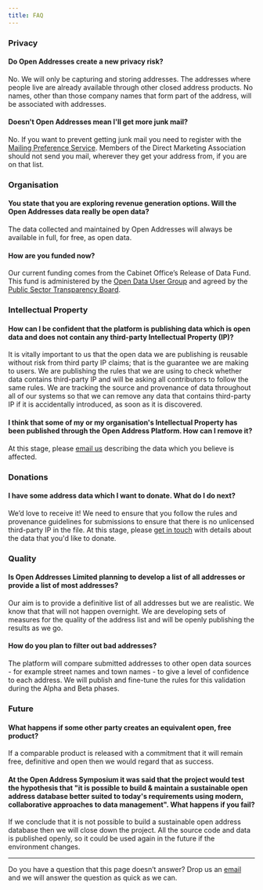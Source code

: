 ```yaml
---
title: FAQ
---
```


### Privacy

#### Do Open Addresses create a new privacy risk?

No. We will only be capturing and storing addresses. The addresses where people live are already available through other closed address products. No names, other than those company names that form part of the address, will be associated with addresses.

#### Doesn't Open Addresses mean I'll get more junk mail?

No. If you want to prevent getting junk mail you need to register with the [Mailing Preference Service](http://www.mpsonline.org.uk/mpsr/). Members of the Direct Marketing Association should not send you mail, wherever they get your address from, if you are on that list.

### Organisation

#### You state that you are exploring revenue generation options. Will the Open Addresses data really be open data?

The data collected and maintained by Open Addresses will always be available in full, for free, as open data.

#### How are you funded now?

Our current funding comes from the Cabinet Office’s Release of Data Fund. This fund is administered by the [Open Data User Group](https://www.gov.uk/government/groups/open-data-user-group) and agreed by the [Public Sector Transparency Board](https://www.gov.uk/government/groups/public-sector-transparency-board). 

### Intellectual Property

#### How can I be confident that the platform is publishing data which is open data and does not contain any third-party Intellectual Property (IP)? 

It is vitally important to us that the open data we are publishing is reusable without risk from third party IP claims; that is the guarantee we are making to users. We are publishing the rules that we are using to check whether data contains third-party IP and will be asking all contributors to follow the same rules. We are tracking the source and provenance of data throughout all of our systems so that we can remove any data that contains third-party IP if it is accidentally introduced, as soon as it is discovered.

#### I think that some of my or my organisation's Intellectual Property has been published through the Open Address Platform. How can I remove it?

At this stage, please [email us](mailto:team@openaddressesuk.org) describing the data which you believe is affected.

### Donations

#### I have some address data which I want to donate. What do I do next?

We’d love to receive it! We need to ensure that you follow the rules and provenance guidelines for submissions to ensure that there is no unlicensed third-party IP in the file. At this stage, please [get in touch](mailto:team@openaddressesuk.org) with details about the data that you'd like to donate.

### Quality

#### Is Open Addresses Limited planning to develop a list of all addresses or provide a list of most addresses?

Our aim is to provide a definitive list of all addresses but we are realistic. We know that that will not happen overnight. We are developing sets of measures for the quality of the address list and will be openly publishing the results as we go.

#### How do you plan to filter out bad addresses?

The platform will compare submitted addresses to other open data sources - for example street names and town names - to give a level of confidence to each address. We will publish and fine-tune the rules for this validation during the Alpha and Beta phases.

### Future

#### What happens if some other party creates an equivalent open, free product?

If a comparable product is released with a commitment that it will remain free, definitive and open then we would regard that as success.

#### At the Open Address Symposium it was said that the project would test the hypothesis that "it is possible to build & maintain a sustainable open address database better suited to today's requirements using modern, collaborative approaches to data management". What happens if you fail?

If we conclude that it is not possible to build a sustainable open address database then we will close down the project. All the source code and data is published openly, so it could be used again in the future if the environment changes.

---

Do you have a question that this page doesn’t answer? Drop us an [email](mailto:faq@openaddressesuk.org) and we will answer the question as quick as we can.

